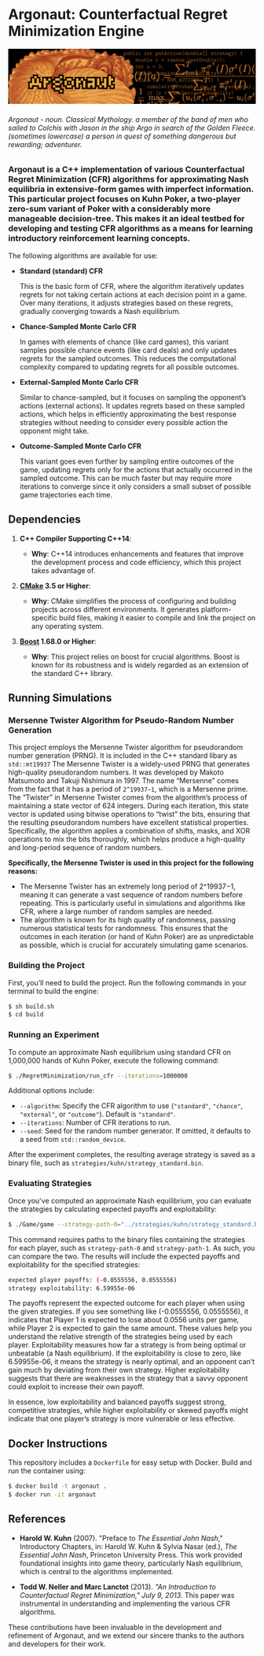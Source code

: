 # Argonaut: Counterfactual Regret Minimization Engine

!["Argonaut Logo"](/docs/images/Argonaut.jpg)

###### _Argonaut - noun. Classical Mythology. a member of the band of men who sailed to Colchis with Jason in the ship Argo in search of the Golden Fleece. (sometimes lowercase) a person in quest of something dangerous but rewarding; adventurer._

### Argonaut is a C++ implementation of various Counterfactual Regret Minimization (CFR) algorithms for approximating Nash equilibria in extensive-form games with imperfect information. This particular project focuses on Kuhn Poker, a two-player zero-sum variant of Poker with a considerably more manageable decision-tree. This makes it an ideal testbed for developing and testing CFR algorithms as a means for learning introductory reinforcement learning concepts.

The following algorithms are available for use:

- **Standard (standard) CFR**

  This is the basic form of CFR, where the algorithm iteratively updates regrets for not taking certain actions at each decision point in a game. Over many iterations, it adjusts strategies based on these regrets, gradually converging towards a Nash equilibrium.

- **Chance-Sampled Monte Carlo CFR**

  In games with elements of chance (like card games), this variant samples possible chance events (like card deals) and only updates regrets for the sampled outcomes. This reduces the computational complexity compared to updating regrets for all possible outcomes.

- **External-Sampled Monte Carlo CFR**

  Similar to chance-sampled, but it focuses on sampling the opponent’s actions (external actions). It updates regrets based on these sampled actions, which helps in efficiently approximating the best response strategies without needing to consider every possible action the opponent might take.

- **Outcome-Sampled Monte Carlo CFR**

  This variant goes even further by sampling entire outcomes of the game, updating regrets only for the actions that actually occurred in the sampled outcome. This can be much faster but may require more iterations to converge since it only considers a small subset of possible game trajectories each time.

## Dependencies

1. **C++ Compiler Supporting C++14**:

   - **Why**: C++14 introduces enhancements and features that improve the development process and code efficiency, which this project takes advantage of.

2. **[CMake](https://cmake.org/) 3.5 or Higher**:

   - **Why**: CMake simplifies the process of configuring and building projects across different environments. It generates platform-specific build files, making it easier to compile and link the project on any operating system.

3. **[Boost](https://www.boost.org/) 1.68.0 or Higher**:
   - **Why**: This project relies on boost for crucial algorithms. Boost is known for its robustness and is widely regarded as an extension of the standard C++ library.

## Running Simulations

### Mersenne Twister Algorithm for Pseudo-Random Number Generation

This project employs the Mersenne Twister algorithm for pseudorandom number generation (PRNG). It is included in the C++ standard libary as `std::mt19937` The Mersenne Twister is a widely-used PRNG that generates high-quality pseudorandom numbers. It was developed by Makoto Matsumoto and Takuji Nishimura in 1997. The name “Mersenne" comes from the fact that it has a period of `2^19937−1`, which is a Mersenne prime. The “Twister” in Mersenne Twister comes from the algorithm’s process of maintaining a state vector of 624 integers. During each iteration, this state vector is updated using bitwise operations to “twist” the bits, ensuring that the resulting pseudorandom numbers have excellent statistical properties. Specifically, the algorithm applies a combination of shifts, masks, and XOR operations to mix the bits thoroughly, which helps produce a high-quality and long-period sequence of random numbers.

**Specifically, the Mersenne Twister is used in this project for the following reasons:**

- The Mersenne Twister has an extremely long period of 2^19937−1, meaning it can generate a vast sequence of random numbers before repeating. This is particularly useful in simulations and algorithms like CFR, where a large number of random samples are needed.
- The algorithm is known for its high quality of randomness, passing numerous statistical tests for randomness. This ensures that the outcomes in each iteration (or hand of Kuhn Poker) are as unpredictable as possible, which is crucial for accurately simulating game scenarios.

### Building the Project

First, you’ll need to build the project. Run the following commands in your terminal to build the engine:

```bash
$ sh build.sh
$ cd build
```

### Running an Experiment

To compute an approximate Nash equilibrium using standard CFR on 1,000,000 hands of Kuhn Poker, execute the following command:

```bash
$ ./RegretMinimization/run_cfr --iterations=1000000
```

Additional options include:

- `--algorithm`: Specify the CFR algorithm to use (`"standard"`, `"chance"`, `"external"`, or `"outcome"`). Default is `"standard"`.
- `--iterations`: Number of CFR iterations to run.
- `--seed`: Seed for the random number generator. If omitted, it defaults to a seed from `std::random_device`.

After the experiment completes, the resulting average strategy is saved as a binary file, such as `strategies/kuhn/strategy_standard.bin`.

### Evaluating Strategies

Once you've computed an approximate Nash equilibrium, you can evaluate the strategies by calculating expected payoffs and exploitability:

```bash
$ ./Game/game --strategy-path-0="../strategies/kuhn/strategy_standard.bin" --strategy-path-1="../strategies/kuhn/strategy_standard.bin"
```

This command requires paths to the binary files containing the strategies for each player, such as `strategy-path-0` and `strategy-path-1`. As such, you can compare the two. The results will include the expected payoffs and exploitability for the specified strategies:

```bash
expected player payoffs: (-0.0555556, 0.0555556)
strategy exploitability: 6.59955e-06
```

The payoffs represent the expected outcome for each player when using the given strategies. If you see something like (-0.0555556, 0.0555556), it indicates that Player 1 is expected to lose about 0.0556 units per game, while Player 2 is expected to gain the same amount. These values help you understand the relative strength of the strategies being used by each player. Exploitability measures how far a strategy is from being optimal or unbeatable (a Nash equilibrium). If the exploitability is close to zero, like 6.59955e-06, it means the strategy is nearly optimal, and an opponent can’t gain much by deviating from their own strategy. Higher exploitability suggests that there are weaknesses in the strategy that a savvy opponent could exploit to increase their own payoff.

In essence, low exploitability and balanced payoffs suggest strong, competitive strategies, while higher exploitability or skewed payoffs might indicate that one player’s strategy is more vulnerable or less effective.

## Docker Instructions

This repository includes a `Dockerfile` for easy setup with Docker. Build and run the container using:

```bash
$ docker build -t argonaut .
$ docker run -it argonaut
```

## References

- **Harold W. Kuhn** (2007). "Preface to _The Essential John Nash_," Introductory Chapters, in: Harold W. Kuhn & Sylvia Nasar (ed.), _The Essential John Nash_, Princeton University Press. This work provided foundational insights into game theory, particularly Nash equilibrium, which is central to the algorithms implemented.

- **Todd W. Neller and Marc Lanctot** (2013). _"An Introduction to Counterfactual Regret Minimization," July 9, 2013_. This paper was instrumental in understanding and implementing the various CFR algorithms.

These contributions have been invaluable in the development and refinement of Argonaut, and we extend our sincere thanks to the authors and developers for their work.
